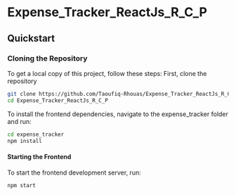 # Expense_Tracker_ReactJs_R_C_P

## Quickstart

### Cloning the Repository

To get a local copy of this project, follow these steps:
First, clone the repository

```bash
git clone https://github.com/Taoufiq-Rhouas/Expense_Tracker_ReactJs_R_C_P.git
cd Expense_Tracker_ReactJs_R_C_P
```

To install the frontend dependencies, navigate to the expense_tracker folder and run:

```bash
cd expense_tracker
npm install
```

#### Starting the Frontend

To start the frontend development server, run:

```bash
npm start
```